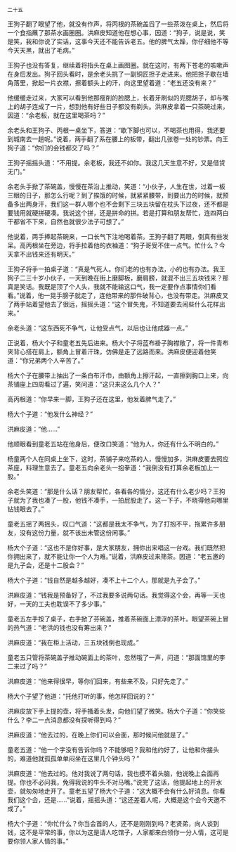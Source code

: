     二十五 

   王狗子翻了眼望了他，就没有作声，将丙根的茶碗盖舀了一些茶泼在桌上，然后将一个食指蘸了那茶水画圈圈。洪麻皮知道他在想心事，因道：“狗子，说是说，笑是笑，我和你说了实话，这事今天还不能告诉老五。他的脾气太躁，你仔细他不等今天天黑，就出了毛病。”

   王狗子也没有答复，继续着将指头在桌上画图圈。就在这时，有两下苍老的咳嗽声在身后发出。狗子回头看时，是余老头挑了一副铜匠担子走进来。他把担子歇在墙角落里，掀起一片衣襟，擦着额头上的汗，向这里望着道：“老五还没有来？”

   他缓缓走过来，大家可以看到他那瘦削的脸腮上，长着牙刷似的兜腮胡子，却与嘴上的胡子连成了一片，想到他有好些日子都没有剃头。洪麻皮拿着一只茶碗过来，因道：“余老板，就在这里喝茶吗？”

   余老头和王狗子、丙根一桌坐下，答道：“歇下脚也可以，不喝茶也用得，我还要到城南去一趟呢。”说着，两手翻了系在腰上的板带，翻出几张卷一处的钞票。向王狗子道：“你们的会钱都交了吗？”

   王狗子摇摇头道：“不用提。余老板，我还不如你。我这几天生意不好，又是借贷无门。”

   余老头手掀了茶碗盖，慢慢在茶沿上推动，笑道：“小伙子，人生在世，过着一板三眼的日子，那怎么行呢？到了挨饿的时候，就紧紧腰带，到要出力的时候，就预备多出两身汗，我们这一群人哪个也不会剩下三块五块留在枕头下过夜，还不都是要钱用就硬拼硬凑。我说这个拼，还是拼命的拼。若是打算和朋友帮忙，连四两白干都省不下来，自然也就很少法子可想了。”

   他说着，两手捧起茶碗来，一口长气下注地喝着茶。王狗子翻了两眼，倒真有些发呆。高丙根坐在旁边，将手拉着他的衣袖道：“狗子哥受不住一点气。忙什么？今天拿不出钱来还有明天。”

   王狗子将手一拍桌子道：“真是气死人。你们老的也有办法，小的也有办法。我王狗子二三十岁小伙子，一天到晚在街上磨脚板，磨肩膀，就混不出三五块钱来？那真是笑话。我既是顶了个人头，我就不能输这口气，我一定要作点事情你们看看。”说着，他一晃手膀子就走了，连他带来的那件破背心，也没有带走。洪麻皮叉了两手站着望他去了很远，摇摇头道：“这个冒失鬼，不知道要去闹些什么花样出来。”

   余老头道：“这东西死不争气，让他受点气，以后也让他成器一点。”

   正说着，杨大个子和童老五先后进来。杨大个子将蓝布褂子胸襟敞了，将一件青布夹背心搭在肩上，额角上冒着汗珠，仿佛是走了远路而来。洪麻皮便迎着他笑道：“你兄弟两个人辛苦了。”

   杨大个子在腰带上抽出了一条白布汗巾，由额角上擦汗起，一直擦到胸口上来，向茶铺座上四周看过了遍，笑问道：“这只来这么几个人？”

   高丙根道：“你早来一脚，王狗子还在这里，他发着脾气走了。”

   杨大个子道：“他发什么神经？”

   洪麻皮道：“他……”

   他顺眼看到童老五站在他身后，便改口笑道：“他为人，你还有什么不明白的。”

   杨童两个人在同桌上坐下，这时，茶铺子来吃茶的人，慢慢加多，洪麻皮要去照应茶座，料理生意去了。童老五向余老头一抱拳道：“我倒没有打算余老板加上一股。”

   余老头笑道：“那是什么话？朋友帮忙，各看各的情分，这还有什么老少吗？王狗子就为了我也凑了一股，他钱不凑手，一拍屁股走了。这一下子，不晓得他向哪里钻钱眼去了。”

   童老五摇了两摇头，叹口气道：“这都是我太不争气，为了打抱不平，拖累许多朋友，没有这份力量，就不该出未管这份闲事。”

   杨大个子道：“这也不是你好事，是大家朋友，拥你出来唱这一台戏。我们既然把你拥出来了，就不能让你一个人为难。”说着，洪麻皮过来筛茶。因道：“老五邀的是九子会，还是十二股会？”

   杨大个子道：“钱自然是越多越好，凑不上十二个人，那就是九子会了。”

   洪麻皮道：“钱我是预备好了，不过我要多说两句话。我觉得这个会，再等一天也好，一天的工夫也耽误不了多少事。”

   童老五左手按了桌子，右手掀了芬碗盖，推着茶碗面上漂浮的茶叶。眼望茶碗上冒的热气道：“老洪的钱也没有筹出来？”

   洪麻皮道：“我在柜上活动，三五块钱倒也现成。”

   童老五只管将茶碗盖子推动碗面上的茶叶，忽然哦了一声，问道：“那面馆里的李二来过了吗？”

   洪麻皮道：“他来得很早，等你们回来，有些来不及，只好先走了。”

   杨大个子望了他道：“托他打听的事，他怎样回说的？”

   洪麻皮放下手上提的壶，将手搔着头发，向他们望了微笑。杨大个子道：“你笑些什么？李二一点消息都没有探听得到吗？”

   洪麻皮道：“他去过的，在晚上你们可以会面，那时候问他就是了。”

   童老五道：“他一个字没有告诉你吗？不能够吧？我和他约好了，让他和你接头的，难道他就孤孤单单闷坐在这里几个钟头吗？”

   洪麻皮道：“他去过的。他对我说了两句话，我也摸不着头脑，他说晚上会面再提。你也不必问我，免得我说的牛头不对马嘴。”说完了这话，他提起地上的开水壶，就匆匆地走开了。童老五望了杨大个子道：“这大概不会有什么好消息。你看我们这个会，还是……”说着，摇摇头道：“这还差着人呢，大概是这个会今天邀不成了。”

   杨大个子道：“你忙什么？你当会首的人，还不是刚刚到吗？老贤弟，向人谈到钱，这不是平常的事，你以为这是请人吃馆子，人家都来白领你一分人情，这可是要你领人家人情的事。”

